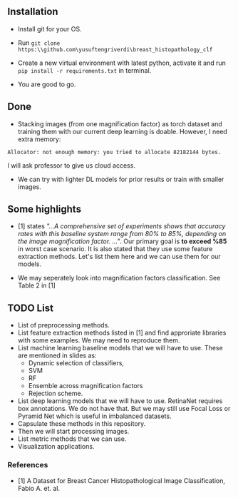 ## Installation

- Install git for your OS.

- Run `git clone https:\\github.com\yusuftengriverdi\breast_histopathology_clf`

- Create a new virtual environment with latest python, activate it and run `pip install -r requirements.txt` in terminal.

- You are good to go.

## Done

- Stacking images (from one magnification factor) as torch dataset and training them with our current deep learning is doable. However, I need extra memory:

`Allocator: not enough memory: you tried to allocate 82182144 bytes.`

I will ask professor to give us cloud access.

- We can try with lighter DL models for prior results or train with smaller images.

## Some highlights

- [1] states *"...A comprehensive set of experiments shows that accuracy rates with this baseline system range from 80% to 85%, depending on the image magnification factor. ..."*. Our primary goal is **to exceed %85** in worst case scenario. It is also stated that they use some feature extraction methods. Let's list them here and we can use them for our models.

- We may seperately look into magnification factors classification. See Table 2 in [1]

## TODO List

- List of preprocessing methods.
- List feature extraction methods listed in [1] and find approriate libraries with some examples. We may need to reproduce them.
- List machine learning baseline models that we will have to use. These are mentioned in slides as:
    - Dynamic selection of classifiers,
    - SVM
    - RF
    - Ensemble across magnification factors 
    - Rejection scheme.
- List deep learning models that we will have to use. RetinaNet requires box annotations. We do not have that. But we may still use Focal Loss or Pyramid Net which is useful in imbalanced datasets.
- Capsulate these methods in this repository.
- Then we will start processing images.
- List metric methods that we can use.
- Visualization applications.

### References

- [1] A Dataset for Breast Cancer Histopathological Image Classification, Fabio A. et. al.
